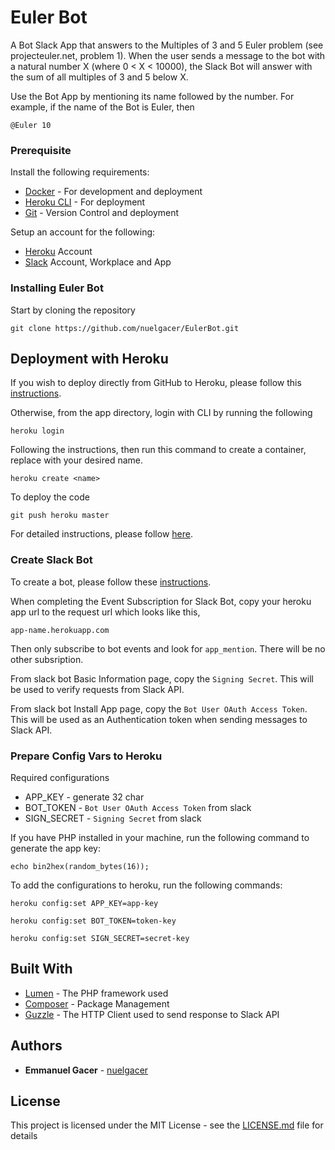 # Euler Bot

A Bot Slack App that answers to the Multiples of 3 and 5 Euler problem (see projecteuler.net, problem 1). When the user sends a message to the bot with a natural number X (where 0 < X < 10000), the Slack Bot will answer with the sum of all multiples of 3 and 5 below X.

Use the Bot App by mentioning its name followed by the number. For example, if the name of the Bot is Euler, then
```
@Euler 10
```

### Prerequisite

Install the following requirements:

* [Docker](https://www.docker.com/) - For development and deployment
* [Heroku CLI](https://devcenter.heroku.com/articles/heroku-cli) - For deployment
* [Git](https://git-scm.com/) - Version Control and deployment

Setup an account for the following:
* [Heroku](https://www.heroku.com/) Account
* [Slack](https://slack.com/) Account, Workplace and App

### Installing Euler Bot

Start by cloning the repository
```
git clone https://github.com/nuelgacer/EulerBot.git
```

## Deployment with Heroku

If you wish to deploy directly from GitHub to Heroku, please follow this [instructions](https://devcenter.heroku.com/articles/github-integration).

Otherwise, from the app directory, login with CLI by running the following
```
heroku login
```

Following the instructions, then run this command to create a container, replace <name> with your desired name.
```
heroku create <name>
```

To deploy the code
```
git push heroku master
```

For detailed instructions, please follow [here](https://devcenter.heroku.com/articles/git).

### Create Slack Bot

To create a bot, please follow these [instructions](https://slack.com/intl/en-ae/help/articles/115005265703-create-a-bot-for-your-workspace).

When completing the Event Subscription for Slack Bot, copy your heroku app url to the request url which looks like this,
```
app-name.herokuapp.com
```

Then only subscribe to bot events and look for `app_mention`. There will be no other subsription.

From slack bot Basic Information page, copy the `Signing Secret`. This will be used to verify requests from Slack API.

From slack bot Install App page, copy the `Bot User OAuth Access Token`. This will be used as an Authentication token when sending messages to Slack API.

### Prepare Config Vars to Heroku

Required configurations
* APP_KEY - generate 32 char
* BOT_TOKEN - `Bot User OAuth Access Token` from slack
* SIGN_SECRET - `Signing Secret` from slack

If you have PHP installed in your machine, run the following command to generate the app key:
```
echo bin2hex(random_bytes(16));
```

To add the configurations to heroku, run the following commands:
```
heroku config:set APP_KEY=app-key
```
```
heroku config:set BOT_TOKEN=token-key
```
```
heroku config:set SIGN_SECRET=secret-key
```

## Built With

* [Lumen](https://lumen.laravel.com/) - The PHP framework used
* [Composer](https://getcomposer.org/) - Package Management
* [Guzzle](https://github.com/guzzle/guzzle/) - The HTTP Client used to send response to Slack API

## Authors

* **Emmanuel Gacer** - [nuelgacer](https://github.com/nuelgacer)

## License

This project is licensed under the MIT License - see the [LICENSE.md](LICENSE.md) file for details
